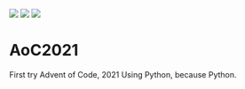 ![](https://img.shields.io/badge/day%20📅-17-blue) ![](https://img.shields.io/badge/days%20completed-7-red) ![](https://img.shields.io/badge/stars%20⭐-15-yellow)
# AoC2021
First try Advent of Code, 2021
Using Python, because Python.
